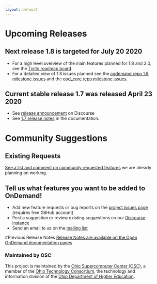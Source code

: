 ```yaml
---
layout: default
---
```


# Upcoming Releases

## Next release 1.8 is targeted for July 20 2020

* For a high level overview of the main features planned for 1.8 and 2.0, see the [Trello roadmap board](https://trello.com/b/ksr1g141/open-ondemand-ideas-and-dev).
* For a detailed view of 1.8 issues planned see the [ondemand repo 1.8 milestone issues](https://github.com/OSC/ondemand/milestone/7) and the [ood_core repo milestone issues](https://github.com/OSC/ood_core/milestone/5).

## Current stable release 1.7 was released April 23 2020

* See [release announcement](https://discourse.osc.edu/t/announcing-open-ondemand-1-7/862) on Discourse
* See [1.7 release notes](https://osc.github.io/ood-documentation/release-1.7/release-notes/v1.7-release-notes.html) in the documentation.

# Community Suggestions
## Existing Requests
[See a list and comment on community requested features](
https://github.com/issues?utf8=%E2%9C%93&q=is%3Aopen+is%3Aissue+org%3Aosc+label%3A%22community+request%22
) we are already planning on working.

## Tell us what features you want to be added to OnDemand!
* Add new feature requests or bug reports on the [project issues page](https://github.com/OSC/Open-OnDemand/issues) (requires free GitHub account)
* Post a suggestion or review existing suggestions on our [Discourse instance](https://discourse.osc.edu/c/open-ondemand) 
* Send an email to us on the [mailing list](https://lists.osu.edu/mailman/listinfo/ood-users)

#Previous Release Notes
[Release Notes are available on the Open OnDemand documentation pages](https://osc.github.io/ood-documentation/master/)

### Maintained by OSC

This project is maintained by the [Ohio Supercomputer Center (OSC)](https://www.osc.edu), 
a member of the [Ohio Technology Consortium](https://www.oh-tech.org/), the technology and information
division of the [Ohio Department of Higher Education](https://education.ohio.gov/).
